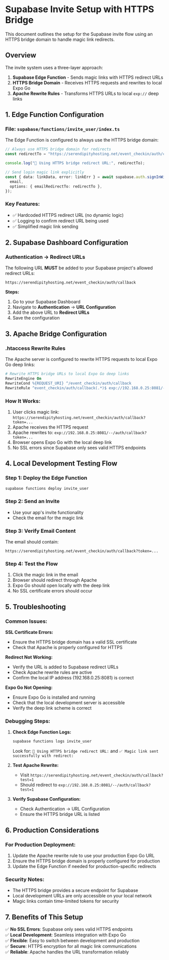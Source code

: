 # Supabase Invite Setup with HTTPS Bridge

This document outlines the setup for the Supabase invite flow using an HTTPS bridge domain to handle magic link redirects.

## Overview

The invite system uses a three-layer approach:
1. **Supabase Edge Function** - Sends magic links with HTTPS redirect URLs
2. **HTTPS Bridge Domain** - Receives HTTPS requests and rewrites to local Expo Go
3. **Apache Rewrite Rules** - Transforms HTTPS URLs to local `exp://` deep links

## 1. Edge Function Configuration

### File: `supabase/functions/invite_user/index.ts`

The Edge Function is configured to always use the HTTPS bridge domain:

```typescript
// Always use HTTPS bridge domain for redirects
const redirectTo = "https://serendipityhosting.net/event_checkin/auth/callback";

console.log("🔗 Using HTTPS bridge redirect URL:", redirectTo);

// Send login magic link explicitly
const { data: linkData, error: linkErr } = await supabase.auth.signInWithOtp({
  email,
  options: { emailRedirectTo: redirectTo },
});
```

### Key Features:
- ✅ Hardcoded HTTPS redirect URL (no dynamic logic)
- ✅ Logging to confirm redirect URL being used
- ✅ Simplified magic link sending

## 2. Supabase Dashboard Configuration

### Authentication → Redirect URLs

The following URL **MUST** be added to your Supabase project's allowed redirect URLs:

```
https://serendipityhosting.net/event_checkin/auth/callback
```

**Steps:**
1. Go to your Supabase Dashboard
2. Navigate to **Authentication** → **URL Configuration**
3. Add the above URL to **Redirect URLs**
4. Save the configuration

## 3. Apache Bridge Configuration

### .htaccess Rewrite Rules

The Apache server is configured to rewrite HTTPS requests to local Expo Go deep links:

```apache
# Rewrite HTTPS bridge URLs to local Expo Go deep links
RewriteEngine On
RewriteCond %{REQUEST_URI} ^/event_checkin/auth/callback
RewriteRule ^event_checkin/auth/callback(.*)$ exp://192.168.0.25:8081/--/auth/callback$1 [R=302,L]
```

### How It Works:
1. User clicks magic link: `https://serendipityhosting.net/event_checkin/auth/callback?token=...`
2. Apache receives the HTTPS request
3. Apache rewrites to: `exp://192.168.0.25:8081/--/auth/callback?token=...`
4. Browser opens Expo Go with the local deep link
5. No SSL errors since Supabase only sees valid HTTPS endpoints

## 4. Local Development Testing Flow

### Step 1: Deploy the Edge Function
```bash
supabase functions deploy invite_user
```

### Step 2: Send an Invite
- Use your app's invite functionality
- Check the email for the magic link

### Step 3: Verify Email Content
The email should contain:
```
https://serendipityhosting.net/event_checkin/auth/callback?token=...
```

### Step 4: Test the Flow
1. Click the magic link in the email
2. Browser should redirect through Apache
3. Expo Go should open locally with the deep link
4. No SSL certificate errors should occur

## 5. Troubleshooting

### Common Issues:

**SSL Certificate Errors:**
- Ensure the HTTPS bridge domain has a valid SSL certificate
- Check that Apache is properly configured for HTTPS

**Redirect Not Working:**
- Verify the URL is added to Supabase redirect URLs
- Check Apache rewrite rules are active
- Confirm the local IP address (192.168.0.25:8081) is correct

**Expo Go Not Opening:**
- Ensure Expo Go is installed and running
- Check that the local development server is accessible
- Verify the deep link scheme is correct

### Debugging Steps:

1. **Check Edge Function Logs:**
   ```bash
   supabase functions logs invite_user
   ```
   Look for: `🔗 Using HTTPS bridge redirect URL:` and `✅ Magic link sent successfully with redirect:`

2. **Test Apache Rewrite:**
   - Visit `https://serendipityhosting.net/event_checkin/auth/callback?test=1`
   - Should redirect to `exp://192.168.0.25:8081/--/auth/callback?test=1`

3. **Verify Supabase Configuration:**
   - Check Authentication → URL Configuration
   - Ensure the HTTPS bridge URL is listed

## 6. Production Considerations

### For Production Deployment:
1. Update the Apache rewrite rule to use your production Expo Go URL
2. Ensure the HTTPS bridge domain is properly configured for production
3. Update the Edge Function if needed for production-specific redirects

### Security Notes:
- The HTTPS bridge provides a secure endpoint for Supabase
- Local development URLs are only accessible on your local network
- Magic links contain time-limited tokens for security

## 7. Benefits of This Setup

✅ **No SSL Errors**: Supabase only sees valid HTTPS endpoints  
✅ **Local Development**: Seamless integration with Expo Go  
✅ **Flexible**: Easy to switch between development and production  
✅ **Secure**: HTTPS encryption for all magic link communications  
✅ **Reliable**: Apache handles the URL transformation reliably
